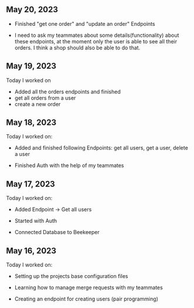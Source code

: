 ## May 20, 2023

- Finished "get one order" and "update an order" Endpoints

- I need to ask my teammates about some details(functionality) about these endpoints, at the moment only the user is able to see all their orders. I think a shop should also be able to do that.

## May 19, 2023

Today I worked on

- Added all the orders endpoints and finished
 - get all orders from a user
 - create a new order

## May 18, 2023

Today I worked on:

- Added and finished following Endpoints: get all users, get a user, delete a user

- Finished Auth with the help of my teammates

## May 17, 2023

Today I worked on:

- Added Endpoint -> Get all users

- Started with Auth

- Connected Database to Beekeeper

## May 16, 2023

Today I worked on:

- Setting up the projects base configuration files

- Learning how to manage merge requests with my teammates

- Creating an endpoint for creating users
  (pair programming)
